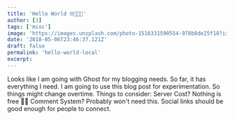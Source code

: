 ```yaml
---
title: 'Hello World 🤓👨🏼‍💻'
author: [1]
tags: ['misc']
image: 'https://images.unsplash.com/photo-1516331590554-978b8de25f18?ixid=MXwxMjA3fDB8MHxwaG90by1wYWdlfHx8fGVufDB8fHw%3D&ixlib=rb-1.2.1&auto=format&fit=crop&w=2552&q=80'
date: '2018-05-06T23:46:37.121Z'
draft: false
permalink: 'hello-world-local'
excerpt: 
---
```


Looks like I am going with Ghost for my blogging needs. So far, it has everything I need. 
I am going to use this blog post for experimentation. So things might change overtime.
Things to consider:
Server Cost? Nothing is free 🤷🏼‍
Comment System? Probably won't need this. Social links should be good enough for people to connect.